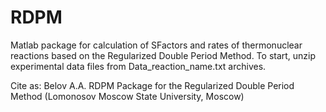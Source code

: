 # RDPM

Matlab package for calculation of SFactors and rates of thermonuclear reactions based on the Regularized Double Period Method. To start, unzip experimental data files from Data_reaction_name.txt archives.

Cite as: Belov A.A. RDPM Package for the Regularized Double Period Method (Lomonosov Moscow State University, Moscow)
